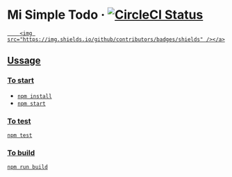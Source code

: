 # Mi Simple Todo &middot; [![CircleCI Status](https://circleci.com/gh/ELH-Ussama/mi_simple_todo.svg?style=shield&circle-token=:circle-token)](https://circleci.com/gh/ELH-Ussama/mi_simple_todo)  <a href="https://github.com/ELH-Ussama/mi_simple_todo/graphs/contributors" alt="Contributors">
        <img src="https://img.shields.io/github/contributors/badges/shields" /></a>


## Ussage

### To start
 - `npm install`
 - `npm start`

### To test
`npm test`

### To build
`npm run build`

